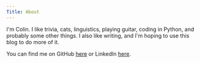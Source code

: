 ```yaml
---
Title: About
---
```


I'm Colin. I like trivia, cats, linguistics, playing guitar, coding in Python, and probably some other things. I also like writing, and I'm hoping to use this blog to do more of it.

You can find me on GitHub [here](https://github.com/colinpollock) or LinkedIn [here](https://www.linkedin.com/in/pollockcolin).
